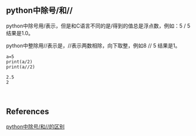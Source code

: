 ## python中除号/和//
python中除号用/表示，但是和C语言不同的是/得到的值总是浮点数，例如：5 / 5结果是1.0。

python中整除用//表示是，//表示两数相除，向下取整，例如8 // 5 结果是1。
```
a=5
print(a/2)
print(a//2)

2.5
2
```

&nbsp;
## References
[python中除号/和//的区别](https://blog.csdn.net/xzj111/article/details/56671830)
